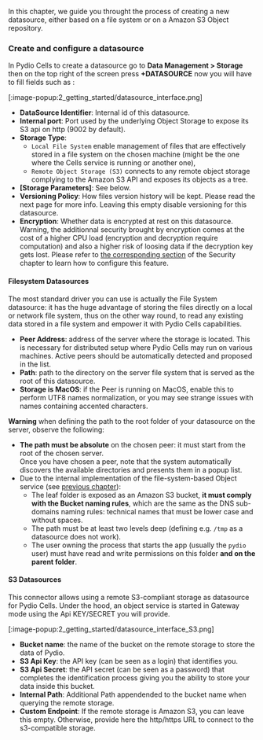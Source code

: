 In this chapter, we guide you throught the process of creating a new datasource, either based on a file system or on a Amazon S3 Object repository.

### Create and configure a datasource

In Pydio Cells to create a datasource go to **Data Management > Storage**
then on the top right of the screen press **+DATASOURCE** now you will have to fill fields such as :

[:image-popup:2_getting_started/datasource_interface.png]

- **DataSource Identifier**: Internal id of this datasource.
- **Internal port**: Port used by the underlying Object Storage to expose its S3 api on http (9002 by default).
- **Storage Type**:
  - `Local File System` enable management of files that are effectively stored in a file system on the chosen machine (might be the one where the Cells service is running or another one),
  - `Remote Object Storage (S3)` connects to any remote object storage complying to the Amazon S3 API and exposes its objects as a tree.
- **[Storage Parameters]**: See below.
- **Versioning Policy**: How files version history will be kept. Please read the next page for more info. Leaving this empty disable versioning for this datasource.
- **Encryption**: Whether data is encrypted at rest on this datasource. Warning, the additionnal security brought by encryption comes at the cost of a higher CPU load (encryption and decryption require computation) and also a higher risk of loosing data if the decryption key gets lost. Please refer to [the corresponding section](/en/docs/cells/v1/using-encryption) of the Security chapter to learn how to configure this feature.

#### Filesystem Datasources

The most standard driver you can use is actually the File System datasource: it has the huge advantage of storing the files directly on a local or network file system, thus on the other way round, to read any existing data stored in a file system and empower it with Pydio Cells capabilities.

- **Peer Address**: address of the server where the storage is located. This is necessary for distributed setup where Pydio Cells may run on various machines. Active peers should be automatically detected and proposed in the list.
- **Path**: path to the directory on the server file system that is served as the root of this datasource.
- **Storage is MacOS**: if the Peer is running on MacOS, enable this to perform UTF8 names normalization, or you may see strange issues with names containing accented characters.

**Warning** when defining the path to the root folder of your datasource on the server, observe the following:

- **The path must be absolute** on the chosen peer: it must start from the root of the chosen server.  
  Once you have chosen a peer, note that the system automatically discovers the available directories and presents them in a popup list.
- Due to the internal implementation of the file-system-based Object service (see [previous chapter](/en/docs/cells/v1/understanding-datasources)):
  - The leaf folder is exposed as an Amazon S3 bucket, **it must comply with the Bucket naming rules**, which are the same as the DNS sub-domains naming rules: technical names that must be lower case and without spaces.
  - The path must be at least two levels deep (defining e.g. `/tmp` as a datasource does not work).
  - The user owning the process that starts the app (usually the `pydio` user) must have read and write permissions on this folder **and on the parent folder**.
  
#### S3 Datasources

This connector allows using a remote S3-compliant storage as datasource for Pydio Cells. Under the hood, an object service is started in Gateway mode using the Api KEY/SECRET you will provide.

[:image-popup:2_getting_started/datasource_interface_S3.png]

- **Bucket name**: the name of the bucket on the remote storage to store the data of Pydio.
- **S3 Api Key**: the API key (can be seen as a login) that identifies you.
- **S3 Api Secret**: the API secret (can be seen as a password) that completes the identification process giving you the ability to store your data inside this bucket.
- **Internal Path**: Additional Path appendended to the bucket name when querying the remote storage.
- **Custom Endpoint**: If the remote storage is Amazon S3, you can leave this empty. Otherwise, provide here the http/https URL to connect to the s3-compatible storage.
